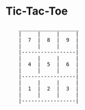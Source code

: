 # Tic-Tac-Toe
<pre>
    ___________________
    |     |     |     |
    |  7  |  8  |  9  |
    |     |     |     |
    |-----------------|
    |     |     |     |
    |  4  |  5  |  6  |
    |     |     |     |
    |-----------------|
    |     |     |     |
    |  1  |  2  |  3  |
    |     |     |     |
    |-----------------|</pre>
